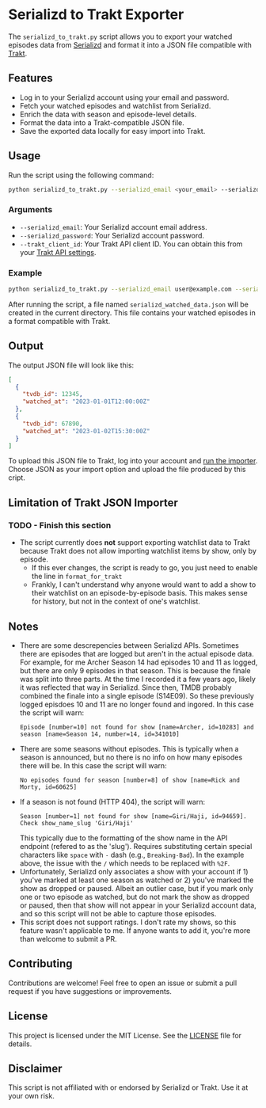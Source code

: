 # Serializd to Trakt Exporter

The `serializd_to_trakt.py` script allows you to export your watched episodes data
from [Serializd](https://www.serializd.com) and format it into a JSON file compatible with [Trakt](https://trakt.tv/).

## Features

- Log in to your Serializd account using your email and password.
- Fetch your watched episodes and watchlist from Serializd.
- Enrich the data with season and episode-level details.
- Format the data into a Trakt-compatible JSON file.
- Save the exported data locally for easy import into Trakt.

## Usage

Run the script using the following command:

```bash
python serializd_to_trakt.py --serializd_email <your_email> --serializd_password <your_password> --trakt_client_id <your_trakt_client_id>
```

### Arguments

- `--serializd_email`: Your Serializd account email address.
- `--serializd_password`: Your Serializd account password.
- `--trakt_client_id`: Your Trakt API client ID. You can obtain this from
  your [Trakt API settings](https://trakt.tv/oauth/applications).

### Example

```bash
python serializd_to_trakt.py --serializd_email user@example.com --serializd_password mypassword123 --trakt_client_id 4aa6e37d-0a34-4a5d-9018-1342d070f994
```

After running the script, a file named `serializd_watched_data.json` will be created in the current directory. This file
contains your watched episodes in a format compatible with Trakt.

## Output

The output JSON file will look like this:

```json
[
  {
    "tvdb_id": 12345,
    "watched_at": "2023-01-01T12:00:00Z"
  },
  {
    "tvdb_id": 67890,
    "watched_at": "2023-01-02T15:30:00Z"
  }
]
```

To upload this JSON file to Trakt, log into your account and [run the importer](https://trakt.tv/settings/data#import).
Choose JSON as your import option and upload the file produced by this cript.

## Limitation of Trakt JSON Importer

### TODO - Finish this section

- The script currently does **not** support exporting watchlist data to Trakt because Trakt does not allow importing
  watchlist items by show, only by episode.
    - If this ever changes, the script is ready to go, you just need to enable the line in `format_for_trakt`
    - Frankly, I can't understand why anyone would want to add a show to their watchlist on an episode-by-episode basis.
      This makes sense for history, but not in the context of one's watchlist.

## Notes

- There are some descrepencies between Serializd APIs. Sometimes there are episodes that are logged but aren't in the
  actual episode data. For example, for me Archer Season 14 had episodes 10 and 11 as logged, but there are only 9
  episodes in that season. This is because the finale was split into three parts. At the time I recorded it a few years
  ago, likely it was reflected that way in Serializd. Since then, TMDB probably combined the finale into a single
  episode (S14E09). So these previously logged episdoes 10 and 11 are no longer found and ingored. In this case the
  script will warn:
  ```plaintext
  Episode [number=10] not found for show [name=Archer, id=10283] and season [name=Season 14, number=14, id=341010]
  ```
- There are some seasons without episodes. This is typically when a season is announced, but no there is no info on how
  many episodes there will be. In this case the script will warn:
  ```plaintext
  No episodes found for season [number=8] of show [name=Rick and Morty, id=60625]
  ```
- If a season is not found (HTTP 404), the script will warn:
  ```plaintext
  Season [number=1] not found for show [name=Giri/Haji, id=94659]. Check show_name_slug 'Giri/Haji'
  ```
  This typically due to the formatting of the show name in the API endpoint (refered to as the 'slug'). Requires
  substituting certain special characters like `space` with `-` dash (e.g., `Breaking-Bad`). In the example above,
  the issue with the `/` which needs to be replaced with `%2F`.
- Unfortunately, Serializd only associates a show with your account if 1) you've marked at least one season as watched
  or 2) you've marked the show as dropped or paused. Albeit an outlier case, but if you mark only one or two episode
  as watched, but do not mark the show as dropped or paused, then that show will not appear in your Serializd account
  data, and so this script will not be able to capture those episodes.
- This script does not support ratings. I don't rate my shows, so this feature wasn't applicable to me. If anyone wants
  to add it, you're more than welcome to submit a PR.

## Contributing

Contributions are welcome! Feel free to open an issue or submit a pull request if you have suggestions or improvements.

## License

This project is licensed under the MIT License. See the [LICENSE](../LICENSE) file for details.

## Disclaimer

This script is not affiliated with or endorsed by Serializd or Trakt. Use it at your own risk.
